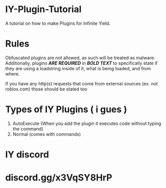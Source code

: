 # IY-Plugin-Tutorial
A tutorial on how to make Plugins for Infinite Yield.

# Rules
Obfuscated plugins are not allowed, as such will be treated as malware. Additionally, plugins ***ARE REQUIRED*** in ***BOLD TEXT*** to specifically state if they are using a loadstring inside of it, what is being loaded, and from where. 

If you have any http(s) requests that come from external sources (ex. not roblox.com) those should be stated too

# Types of IY Plugins ( i gues )
1. AutoExecute (When you add the plugin it executes code without typing the command)
2. Normal (comes with commands)


# IY discord
# discord.gg/x3VqSY8HrP
